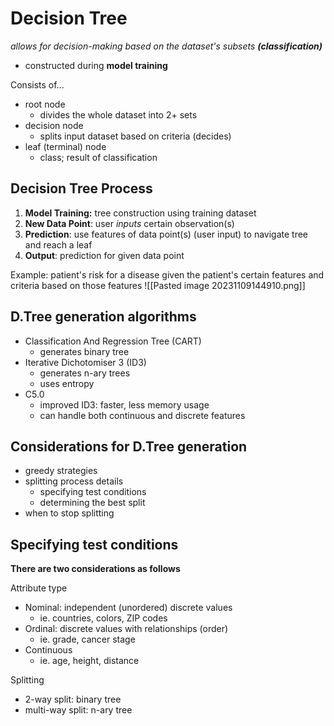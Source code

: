 # Decision Tree
*allows for decision-making based on the dataset's subsets **(classification)***
- constructed during **model training**

Consists of...
- root node
	- divides the whole dataset into 2+ sets
- decision node
	- splits input dataset based on criteria (decides)
- leaf (terminal) node
	- class; result of classification

## Decision Tree Process
1. **Model Training:** tree construction using training dataset
2. **New Data Point**: user *inputs* certain observation(s)
3. **Prediction**: use features of data point(s) (user input) to navigate tree and reach a leaf
4. **Output**: prediction for given data point

Example: patient's risk for a disease given the patient's certain features and criteria based on those features
![[Pasted image 20231109144910.png]]

## D.Tree generation algorithms
- Classification And Regression Tree (CART)
	- generates binary tree
- Iterative Dichotomiser 3 (ID3)
	- generates n-ary trees
	- uses entropy
- C5.0
	- improved ID3: faster, less memory usage
	- can handle both continuous and discrete features

## Considerations for D.Tree generation
- greedy strategies
- splitting process details
	- specifying test conditions
	- determining the best split
- when to stop splitting

## Specifying test conditions
**There are two considerations as follows**

Attribute type
- Nominal: independent (unordered) discrete values
	- ie. countries, colors, ZIP codes
- Ordinal: discrete values with relationships (order)
	- ie. grade, cancer stage
- Continuous
	- ie. age, height, distance

Splitting
- 2-way split: binary tree
- multi-way split: n-ary tree